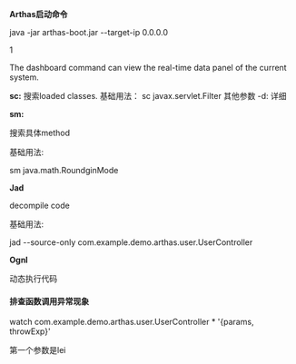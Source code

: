 **Arthas启动命令**

java -jar arthas-boot.jar --target-ip 0.0.0.0

1

The dashboard command can view the real-time data panel of the current system.

**sc:**
搜索loaded classes.
基础用法：
sc javax.servlet.Filter
其他参数
-d: 详细

**sm:**

搜索具体method

基础用法:

sm java.math.RoundginMode



**Jad**

decompile code

基础用法:

jad --source-only com.example.demo.arthas.user.UserController



**Ognl**

动态执行代码



#### 排查函数调用异常现象

watch com.example.demo.arthas.user.UserController * '{params, throwExp}'

第一个参数是lei